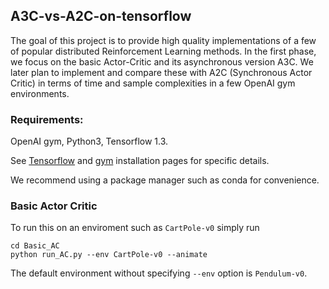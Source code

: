 ## A3C-vs-A2C-on-tensorflow

The goal of this project is to provide high quality implementations of a few of popular distributed Reinforcement Learning methods. In the first phase, we focus on the basic Actor-Critic and its asynchronous version A3C. We later plan to implement and compare these with A2C (Synchronous Actor Critic) in terms of time and sample complexities in a few OpenAI gym environments. 

### Requirements: 
OpenAI gym, Python3, Tensorflow 1.3.

See [Tensorflow](https://www.tensorflow.org/install/) and [gym](https://gym.openai.com/docs/) installation pages for specific details.

We recommend using a package manager such as conda for convenience. 

### Basic Actor Critic
To run this on an enviroment such as `CartPole-v0` simply run
```
cd Basic_AC
python run_AC.py --env CartPole-v0 --animate
```
The default environment without specifying `--env` option is `Pendulum-v0`.

